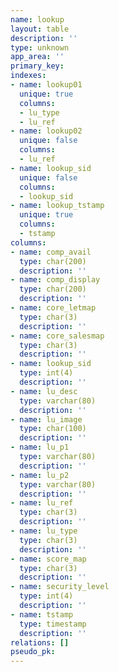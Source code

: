 ```yaml
---
name: lookup
layout: table
description: ''
type: unknown
app_area: ''
primary_key: 
indexes:
- name: lookup01
  unique: true
  columns:
  - lu_type
  - lu_ref
- name: lookup02
  unique: false
  columns:
  - lu_ref
- name: lookup_sid
  unique: false
  columns:
  - lookup_sid
- name: lookup_tstamp
  unique: true
  columns:
  - tstamp
columns:
- name: comp_avail
  type: char(200)
  description: ''
- name: comp_display
  type: char(200)
  description: ''
- name: core_letmap
  type: char(3)
  description: ''
- name: core_salesmap
  type: char(3)
  description: ''
- name: lookup_sid
  type: int(4)
  description: ''
- name: lu_desc
  type: varchar(80)
  description: ''
- name: lu_image
  type: char(100)
  description: ''
- name: lu_p1
  type: varchar(80)
  description: ''
- name: lu_p2
  type: varchar(80)
  description: ''
- name: lu_ref
  type: char(3)
  description: ''
- name: lu_type
  type: char(3)
  description: ''
- name: score_map
  type: char(3)
  description: ''
- name: security_level
  type: int(4)
  description: ''
- name: tstamp
  type: timestamp
  description: ''
relations: []
pseudo_pk: 
---
```


